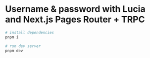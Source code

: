 # Username & password with Lucia and Next.js Pages Router + TRPC

```bash
# install dependencies
pnpm i

# run dev server
pnpm dev
```
